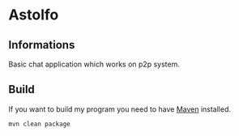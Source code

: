 # Astolfo
## Informations
Basic chat application which works on p2p system.
## Build
If you want to build my program you need to have [Maven](https://maven.apache.org/) installed.
```
mvn clean package
```